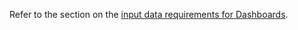 Refer to the section on the [input data requirements for Dashboards](../dashboards/input_data.md). 
